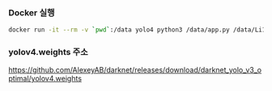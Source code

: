 ### Docker 실행

```bash
docker run -it --rm -v `pwd`:/data yolo4 python3 /data/app.py /data/Li165C-DN.mp4
```

### yolov4.weights 주소

https://github.com/AlexeyAB/darknet/releases/download/darknet_yolo_v3_optimal/yolov4.weights
